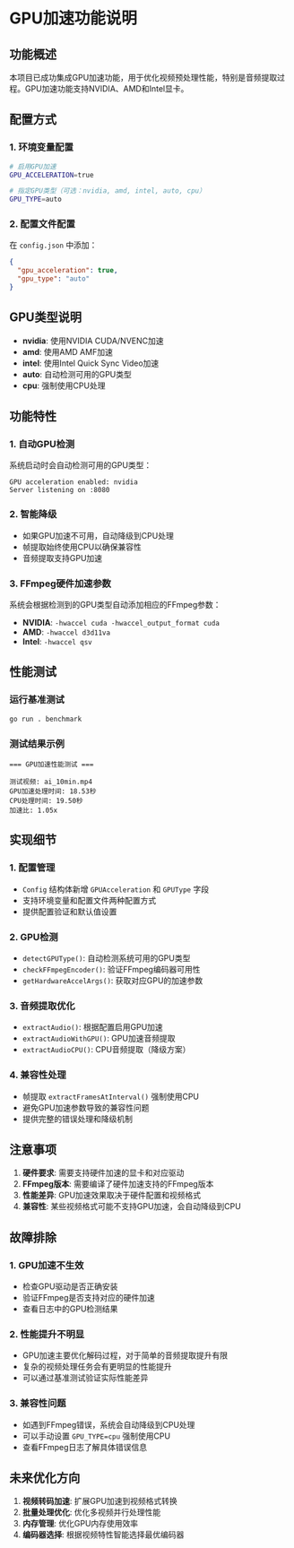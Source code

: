 # GPU加速功能说明

## 功能概述

本项目已成功集成GPU加速功能，用于优化视频预处理性能，特别是音频提取过程。GPU加速功能支持NVIDIA、AMD和Intel显卡。

## 配置方式

### 1. 环境变量配置

```bash
# 启用GPU加速
GPU_ACCELERATION=true

# 指定GPU类型（可选：nvidia, amd, intel, auto, cpu）
GPU_TYPE=auto
```

### 2. 配置文件配置

在 `config.json` 中添加：

```json
{
  "gpu_acceleration": true,
  "gpu_type": "auto"
}
```

## GPU类型说明

- **nvidia**: 使用NVIDIA CUDA/NVENC加速
- **amd**: 使用AMD AMF加速
- **intel**: 使用Intel Quick Sync Video加速
- **auto**: 自动检测可用的GPU类型
- **cpu**: 强制使用CPU处理

## 功能特性

### 1. 自动GPU检测

系统启动时会自动检测可用的GPU类型：

```
GPU acceleration enabled: nvidia
Server listening on :8080
```

### 2. 智能降级

- 如果GPU加速不可用，自动降级到CPU处理
- 帧提取始终使用CPU以确保兼容性
- 音频提取支持GPU加速

### 3. FFmpeg硬件加速参数

系统会根据检测到的GPU类型自动添加相应的FFmpeg参数：

- **NVIDIA**: `-hwaccel cuda -hwaccel_output_format cuda`
- **AMD**: `-hwaccel d3d11va`
- **Intel**: `-hwaccel qsv`

## 性能测试

### 运行基准测试

```bash
go run . benchmark
```

### 测试结果示例

```
=== GPU加速性能测试 ===

测试视频: ai_10min.mp4
GPU加速处理时间: 18.53秒
CPU处理时间: 19.50秒
加速比: 1.05x
```

## 实现细节

### 1. 配置管理

- `Config` 结构体新增 `GPUAcceleration` 和 `GPUType` 字段
- 支持环境变量和配置文件两种配置方式
- 提供配置验证和默认值设置

### 2. GPU检测

- `detectGPUType()`: 自动检测系统可用的GPU类型
- `checkFFmpegEncoder()`: 验证FFmpeg编码器可用性
- `getHardwareAccelArgs()`: 获取对应GPU的加速参数

### 3. 音频提取优化

- `extractAudio()`: 根据配置启用GPU加速
- `extractAudioWithGPU()`: GPU加速音频提取
- `extractAudioCPU()`: CPU音频提取（降级方案）

### 4. 兼容性处理

- 帧提取 `extractFramesAtInterval()` 强制使用CPU
- 避免GPU加速参数导致的兼容性问题
- 提供完整的错误处理和降级机制

## 注意事项

1. **硬件要求**: 需要支持硬件加速的显卡和对应驱动
2. **FFmpeg版本**: 需要编译了硬件加速支持的FFmpeg版本
3. **性能差异**: GPU加速效果取决于硬件配置和视频格式
4. **兼容性**: 某些视频格式可能不支持GPU加速，会自动降级到CPU

## 故障排除

### 1. GPU加速不生效

- 检查GPU驱动是否正确安装
- 验证FFmpeg是否支持对应的硬件加速
- 查看日志中的GPU检测结果

### 2. 性能提升不明显

- GPU加速主要优化解码过程，对于简单的音频提取提升有限
- 复杂的视频处理任务会有更明显的性能提升
- 可以通过基准测试验证实际性能差异

### 3. 兼容性问题

- 如遇到FFmpeg错误，系统会自动降级到CPU处理
- 可以手动设置 `GPU_TYPE=cpu` 强制使用CPU
- 查看FFmpeg日志了解具体错误信息

## 未来优化方向

1. **视频转码加速**: 扩展GPU加速到视频格式转换
2. **批量处理优化**: 优化多视频并行处理性能
3. **内存管理**: 优化GPU内存使用效率
4. **编码器选择**: 根据视频特性智能选择最优编码器